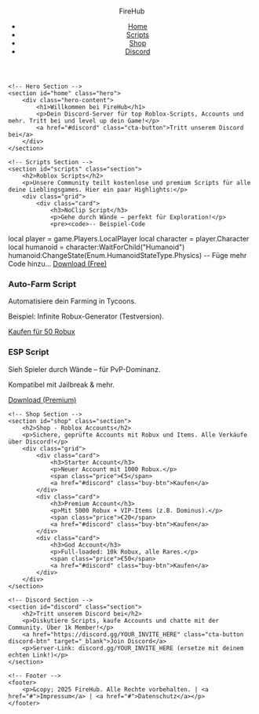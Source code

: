 <!DOCTYPE html>
<html lang="de">
<head>
    <meta charset="UTF-8">
    <meta name="viewport" content="width=device-width, initial-scale=1.0">
    <title>FireHub - Roblox Scripts & Accounts Shop</title>
    <link rel="stylesheet" href="styles.css">
    <link href="https://fonts.googleapis.com/css2?family=Orbitron:wght@400;700&family=Roboto:wght@300;400&display=swap" rel="stylesheet">
</head>
<body>
    <!-- Header/Navbar -->
    <header>
        <nav>
            <div class="logo">FireHub</div>
            <ul>
                <li><a href="#home">Home</a></li>
                <li><a href="#scripts">Scripts</a></li>
                <li><a href="#shop">Shop</a></li>
                <li><a href="#discord">Discord</a></li>
            </ul>
        </nav>
    </header>

    <!-- Hero Section -->
    <section id="home" class="hero">
        <div class="hero-content">
            <h1>Willkommen bei FireHub</h1>
            <p>Dein Discord-Server für top Roblox-Scripts, Accounts und mehr. Tritt bei und level up dein Game!</p>
            <a href="#discord" class="cta-button">Tritt unserem Discord bei</a>
        </div>
    </section>

    <!-- Scripts Section -->
    <section id="scripts" class="section">
        <h2>Roblox Scripts</h2>
        <p>Unsere Community teilt kostenlose und premium Scripts für alle deine Lieblingsgames. Hier ein paar Highlights:</p>
        <div class="grid">
            <div class="card">
                <h3>NoClip Script</h3>
                <p>Gehe durch Wände – perfekt für Exploration!</p>
                <pre><code>-- Beispiel-Code
local player = game.Players.LocalPlayer
local character = player.Character
local humanoid = character:WaitForChild("Humanoid")
humanoid:ChangeState(Enum.HumanoidStateType.Physics)
-- Füge mehr Code hinzu...</code></pre>
                <a href="#" class="buy-btn">Download (Free)</a>
            </div>
            <div class="card">
                <h3>Auto-Farm Script</h3>
                <p>Automatisiere dein Farming in Tycoons.</p>
                <p>Beispiel: Infinite Robux-Generator (Testversion).</p>
                <a href="#" class="buy-btn">Kaufen für 50 Robux</a>
            </div>
            <div class="card">
                <h3>ESP Script</h3>
                <p>Sieh Spieler durch Wände – für PvP-Dominanz.</p>
                <p>Kompatibel mit Jailbreak & mehr.</p>
                <a href="#" class="buy-btn">Download (Premium)</a>
            </div>
        </div>
    </section>

    <!-- Shop Section -->
    <section id="shop" class="section">
        <h2>Shop - Roblox Accounts</h2>
        <p>Sichere, geprüfte Accounts mit Robux und Items. Alle Verkäufe über Discord!</p>
        <div class="grid">
            <div class="card">
                <h3>Starter Account</h3>
                <p>Neuer Account mit 1000 Robux.</p>
                <span class="price">€5</span>
                <a href="#discord" class="buy-btn">Kaufen</a>
            </div>
            <div class="card">
                <h3>Premium Account</h3>
                <p>Mit 5000 Robux + VIP-Items (z.B. Dominus).</p>
                <span class="price">€20</span>
                <a href="#discord" class="buy-btn">Kaufen</a>
            </div>
            <div class="card">
                <h3>God Account</h3>
                <p>Full-loaded: 10k Robux, alle Rares.</p>
                <span class="price">€50</span>
                <a href="#discord" class="buy-btn">Kaufen</a>
            </div>
        </div>
    </section>

    <!-- Discord Section -->
    <section id="discord" class="section">
        <h2>Tritt unserem Discord bei</h2>
        <p>Diskutiere Scripts, kaufe Accounts und chatte mit der Community. Über 1k Member!</p>
        <a href="https://discord.gg/YOUR_INVITE_HERE" class="cta-button discord-btn" target="_blank">Join Discord</a>
        <p>Server-Link: discord.gg/YOUR_INVITE_HERE (ersetze mit deinem echten Link!)</p>
    </section>

    <!-- Footer -->
    <footer>
        <p>&copy; 2025 FireHub. Alle Rechte vorbehalten. | <a href="#">Impressum</a> | <a href="#">Datenschutz</a></p>
    </footer>
</body>
</html>
